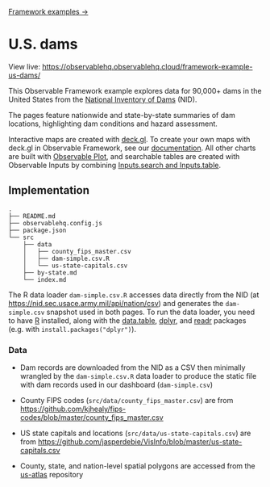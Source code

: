 [Framework examples →](../)

# U.S. dams

View live: <https://observablehq.observablehq.cloud/framework-example-us-dams/>

This Observable Framework example explores data for 90,000+ dams in the United States from the [National Inventory of Dams](https://nid.sec.usace.army.mil/) (NID).

The pages feature nationwide and state-by-state summaries of dam locations, highlighting dam conditions and hazard assessment.

Interactive maps are created with [deck.gl](https://deck.gl/). To create your own maps with deck.gl in Observable Framework, see our [documentation](https://observablehq.com/framework/lib/deckgl). All other charts are built with [Observable Plot](https://observablehq.com/plot/), and searchable tables are created with Observable Inputs by combining [Inputs.search and Inputs.table](https://observablehq.com/framework/inputs/search).

## Implementation

```
.
├── README.md
├── observablehq.config.js
├── package.json
└── src
    ├── data
    │   ├── county_fips_master.csv
    │   ├── dam-simple.csv.R
    │   └── us-state-capitals.csv
    ├── by-state.md
    └── index.md
```

The R data loader `dam-simple.csv.R` accesses data directly from the NID (at https://nid.sec.usace.army.mil/api/nation/csv) and generates the `dam-simple.csv` snapshot used in both pages. To run the data loader, you need to have [R](https://www.r-project.org/) installed, along with the [data.table](https://github.com/Rdatatable/data.table), [dplyr](https://github.com/tidyverse/dplyr), and [readr](https://github.com/tidyverse/readr) packages (e.g. with `install.packages("dplyr")`).

### Data

- Dam records are downloaded from the NID as a CSV then minimally wrangled by the `dam-simple.csv.R` data loader to produce the static file with dam records used in our dashboard (`dam-simple.csv`)

- County FIPS codes (`src/data/county_fips_master.csv`) are from https://github.com/kjhealy/fips-codes/blob/master/county_fips_master.csv

- US state capitals and locations (`src/data/us-state-capitals.csv`) are from https://github.com/jasperdebie/VisInfo/blob/master/us-state-capitals.csv

- County, state, and nation-level spatial polygons are accessed from the [us-atlas](https://www.npmjs.com/package/us-atlas?activeTab=readme) repository
